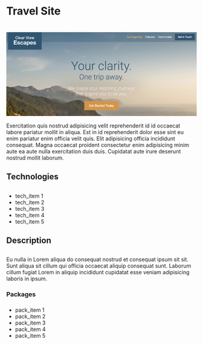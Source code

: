# Travel Site <h1>
![Image of Travel-Site](./app/assets/images/travel_site_front.png)

<p>Exercitation quis nostrud adipisicing velit reprehenderit id id occaecat labore pariatur mollit in aliqua. Est in id reprehenderit dolor esse sint eu enim pariatur enim officia velit quis. Elit adipisicing officia incididunt consequat. Magna occaecat proident consectetur enim adipisicing minim aute ea aute nulla exercitation duis duis. Cupidatat aute irure deserunt nostrud mollit laborum.</p>

## Technologies <h2>
* tech_item 1
* tech_item 2
* tech_item 3
* tech_item 4
* tech_item 5

## Description <h2>

<p>Eu nulla in Lorem aliqua do consequat nostrud et consequat ipsum sit sit. Sunt aliqua sit cillum qui officia occaecat aliquip consequat sunt. Laborum cillum fugiat Lorem in aliquip incididunt cupidatat esse veniam adipisicing laboris in ipsum.</p>

### Packages <h3>
* pack_item 1
* pack_item 2
* pack_item 3
* pack_item 4
* pack_item 5